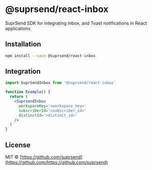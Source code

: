 # @suprsend/react-inbox

SuprSend SDK for integrating Inbox, and Toast notifications in React applications

## Installation

```bash
npm install --save @suprsend/react-inbox
```

## Integration

```jsx
import SuprSendInbox from '@suprsend/react-inbox'

function Example() {
  return (
    <SuprsendInbox
      workspaceKey='<workspace_key>'
      subscriberId='<subscriber_id>'
      distinctId='<distinct_id>'
    />
  )
}
```

## License

MIT © [https://github.com/suprsend](https://github.com/https://github.com/suprsend)
